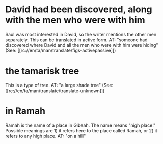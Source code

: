 # David had been discovered, along with the men who were with him

Saul was most interested in David, so the writer mentions the other men separately. This can be translated in active form. AT: "someone had discovered where David and all the men who were with him were hiding" (See: [[rc://en/ta/man/translate/figs-activepassive]])

# the tamarisk tree

This is a type of tree. AT: "a large shade tree" (See: [[rc://en/ta/man/translate/translate-unknown]])

# in Ramah

Ramah is the name of a place in Gibeah. The name means "high place." Possible meanings are 1) it refers here to the place called Ramah, or 2) it refers to any high place. AT: "on a hill"

